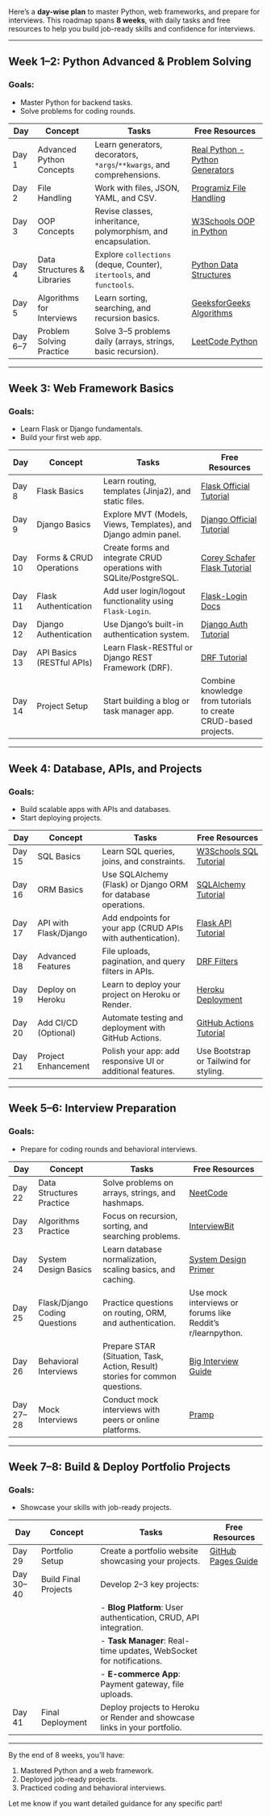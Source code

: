 Here’s a **day-wise plan** to master Python, web frameworks, and prepare for interviews. This roadmap spans **8 weeks**, with daily tasks and free resources to help you build job-ready skills and confidence for interviews.

---

## **Week 1–2: Python Advanced & Problem Solving**
### **Goals**:
- Master Python for backend tasks.
- Solve problems for coding rounds.

| **Day** | **Concept**                     | **Tasks**                                                                                             | **Free Resources**                                                                                   |
|---------|---------------------------------|-----------------------------------------------------------------------------------------------------|-------------------------------------------------------------------------------------------------------|
| Day 1   | Advanced Python Concepts        | Learn generators, decorators, `*args`/`**kwargs`, and comprehensions.                              | [Real Python - Python Generators](https://realpython.com/introduction-to-python-generators/)          |
| Day 2   | File Handling                   | Work with files, JSON, YAML, and CSV.                                                              | [Programiz File Handling](https://www.programiz.com/python-programming/file-operation)                |
| Day 3   | OOP Concepts                    | Revise classes, inheritance, polymorphism, and encapsulation.                                       | [W3Schools OOP in Python](https://www.w3schools.com/python/python_classes.asp)                       |
| Day 4   | Data Structures & Libraries     | Explore `collections` (deque, Counter), `itertools`, and `functools`.                              | [Python Data Structures](https://realpython.com/python-data-structures/)                              |
| Day 5   | Algorithms for Interviews       | Learn sorting, searching, and recursion basics.                                                    | [GeeksforGeeks Algorithms](https://www.geeksforgeeks.org/fundamentals-of-algorithms/)                |
| Day 6–7 | Problem Solving Practice        | Solve 3–5 problems daily (arrays, strings, basic recursion).                                       | [LeetCode Python](https://leetcode.com/problemset/all/)                                               |

---

## **Week 3: Web Framework Basics**
### **Goals**:
- Learn Flask or Django fundamentals.
- Build your first web app.

| **Day** | **Concept**                     | **Tasks**                                                                                             | **Free Resources**                                                                                   |
|---------|---------------------------------|-----------------------------------------------------------------------------------------------------|-------------------------------------------------------------------------------------------------------|
| Day 8   | Flask Basics                    | Learn routing, templates (Jinja2), and static files.                                                | [Flask Official Tutorial](https://flask.palletsprojects.com/en/2.3.x/tutorial/)                      |
| Day 9   | Django Basics                   | Explore MVT (Models, Views, Templates), and Django admin panel.                                     | [Django Official Tutorial](https://docs.djangoproject.com/en/4.2/intro/tutorial01/)                  |
| Day 10  | Forms & CRUD Operations         | Create forms and integrate CRUD operations with SQLite/PostgreSQL.                                  | [Corey Schafer Flask Tutorial](https://www.youtube.com/playlist?list=PL-osiE80TeTt2d9bfVyTiXJA-UTHn6WwU) |
| Day 11  | Flask Authentication            | Add user login/logout functionality using `Flask-Login`.                                            | [Flask-Login Docs](https://flask-login.readthedocs.io/en/latest/)                                     |
| Day 12  | Django Authentication           | Use Django’s built-in authentication system.                                                       | [Django Auth Tutorial](https://docs.djangoproject.com/en/4.2/topics/auth/default/)                   |
| Day 13  | API Basics (RESTful APIs)       | Learn Flask-RESTful or Django REST Framework (DRF).                                                 | [DRF Tutorial](https://www.django-rest-framework.org/tutorial/quickstart/)                           |
| Day 14  | Project Setup                   | Start building a blog or task manager app.                                                         | Combine knowledge from tutorials to create CRUD-based projects.                                       |

---

## **Week 4: Database, APIs, and Projects**
### **Goals**:
- Build scalable apps with APIs and databases.
- Start deploying projects.

| **Day** | **Concept**                     | **Tasks**                                                                                             | **Free Resources**                                                                                   |
|---------|---------------------------------|-----------------------------------------------------------------------------------------------------|-------------------------------------------------------------------------------------------------------|
| Day 15  | SQL Basics                      | Learn SQL queries, joins, and constraints.                                                          | [W3Schools SQL Tutorial](https://www.w3schools.com/sql/)                                             |
| Day 16  | ORM Basics                      | Use SQLAlchemy (Flask) or Django ORM for database operations.                                        | [SQLAlchemy Tutorial](https://docs.sqlalchemy.org/en/20/orm/quickstart.html)                         |
| Day 17  | API with Flask/Django           | Add endpoints for your app (CRUD APIs with authentication).                                         | [Flask API Tutorial](https://realpython.com/flask-connexion-rest-api/)                               |
| Day 18  | Advanced Features               | File uploads, pagination, and query filters in APIs.                                                | [DRF Filters](https://www.django-rest-framework.org/api-guide/filtering/)                            |
| Day 19  | Deploy on Heroku                | Learn to deploy your project on Heroku or Render.                                                   | [Heroku Deployment](https://devcenter.heroku.com/articles/getting-started-with-python)               |
| Day 20  | Add CI/CD (Optional)            | Automate testing and deployment with GitHub Actions.                                                | [GitHub Actions Tutorial](https://docs.github.com/en/actions)                                        |
| Day 21  | Project Enhancement             | Polish your app: add responsive UI or additional features.                                          | Use Bootstrap or Tailwind for styling.                                                               |

---

## **Week 5–6: Interview Preparation**
### **Goals**:
- Prepare for coding rounds and behavioral interviews.

| **Day** | **Concept**                     | **Tasks**                                                                                             | **Free Resources**                                                                                   |
|---------|---------------------------------|-----------------------------------------------------------------------------------------------------|-------------------------------------------------------------------------------------------------------|
| Day 22  | Data Structures Practice        | Solve problems on arrays, strings, and hashmaps.                                                    | [NeetCode](https://neetcode.io/)                                                                     |
| Day 23  | Algorithms Practice             | Focus on recursion, sorting, and searching problems.                                                | [InterviewBit](https://www.interviewbit.com/)                                                        |
| Day 24  | System Design Basics            | Learn database normalization, scaling basics, and caching.                                           | [System Design Primer](https://github.com/donnemartin/system-design-primer)                          |
| Day 25  | Flask/Django Coding Questions   | Practice questions on routing, ORM, and authentication.                                             | Use mock interviews or forums like Reddit’s r/learnpython.                                           |
| Day 26  | Behavioral Interviews           | Prepare STAR (Situation, Task, Action, Result) stories for common questions.                        | [Big Interview Guide](https://resources.biginterview.com/)                                           |
| Day 27–28 | Mock Interviews               | Conduct mock interviews with peers or online platforms.                                             | [Pramp](https://www.pramp.com/)                                                                      |

---

## **Week 7–8: Build & Deploy Portfolio Projects**
### **Goals**:
- Showcase your skills with job-ready projects.

| **Day** | **Concept**                     | **Tasks**                                                                                             | **Free Resources**                                                                                   |
|---------|---------------------------------|-----------------------------------------------------------------------------------------------------|-------------------------------------------------------------------------------------------------------|
| Day 29  | Portfolio Setup                 | Create a portfolio website showcasing your projects.                                                | [GitHub Pages Guide](https://pages.github.com/)                                                      |
| Day 30–40 | Build Final Projects          | Develop 2–3 key projects:                                                                            |                                                                                                       |
|         |                                 | - **Blog Platform**: User authentication, CRUD, API integration.                                    |                                                                                                       |
|         |                                 | - **Task Manager**: Real-time updates, WebSocket for notifications.                                 |                                                                                                       |
|         |                                 | - **E-commerce App**: Payment gateway, file uploads.                                                |                                                                                                       |
| Day 41  | Final Deployment                | Deploy projects to Heroku or Render and showcase links in your portfolio.                           |                                                                                                       |

---

By the end of 8 weeks, you’ll have:
1. Mastered Python and a web framework.
2. Deployed job-ready projects.
3. Practiced coding and behavioral interviews.

Let me know if you want detailed guidance for any specific part!
